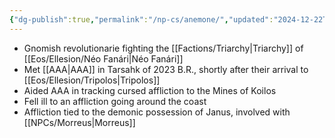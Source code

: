 ```yaml
---
{"dg-publish":true,"permalink":"/np-cs/anemone/","updated":"2024-12-22T23:00:47.410-06:00"}
---
```


- Gnomish revolutionarie fighting the [[Factions/Triarchy\|Triarchy]] of [[Eos/Ellesion/Néo Fanári\|Néo Fanári]]
- Met [[AAA\|AAA]] in Tarsahk of 2023 B.R., shortly after their arrival to [[Eos/Ellesion/Tripolos\|Tripolos]]
- Aided AAA in tracking cursed affliction to the Mines of Koilos
- Fell ill to an affliction going around the coast
- Affliction tied to the demonic possession of Janus, involved with [[NPCs/Morreus\|Morreus]]